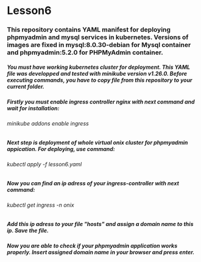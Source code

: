 # Lesson6

### This repository contains YAML manifest for deploying phpmyadmin and mysql services in kubernetes. Versions of images are fixed in mysql:8.0.30-debian for Mysql container and phpmyadmin:5.2.0 for PHPMyAdmin container.
##### You must have working kubernetes cluster for deployment. This YAML file was developped and tested with minikube version v1.26.0. Before executing commands, you have to copy file from this repository to your current folder.
##### Firstly you must enable ingress controller nginx with next command and wait for installation:
###### minikube addons enable ingress
##### Next step is deployment of whole virtual onix cluster for phpmyadmin appication. For deploying, use command:
###### kubectl apply -f lesson6.yaml
##### Now you can find an ip adress of your ingress-controller with next command:
###### kubectl get ingress -n onix
##### Add this ip adress to your file "hosts" and assign a domain name to this ip. Save the file.
##### Now you are able to check if your phpmyadmin application works properly. Insert assigned domain name in your browser and press enter.
